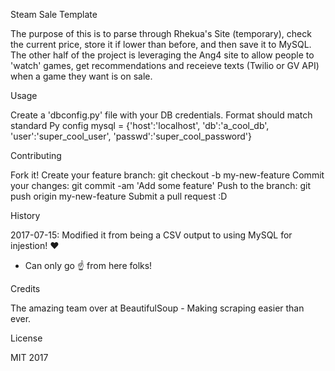 Steam Sale Template

The purpose of this is to parse through Rhekua's Site (temporary), check the current price, store it if lower than before, and then save it to MySQL.
The other half of the project is leveraging the Ang4 site to allow people to 'watch' games, get recommendations and receieve texts (Twilio or GV API) when a game they want is on sale.

Usage

Create a 'dbconfig.py' file with your DB credentials. Format should match standard Py config
mysql = {'host':'localhost',
         'db':'a_cool_db',
         'user':'super_cool_user',
         'passwd':'super_cool_password'}

Contributing

Fork it!
Create your feature branch: git checkout -b my-new-feature
Commit your changes: git commit -am 'Add some feature'
Push to the branch: git push origin my-new-feature
Submit a pull request :D

History

2017-07-15: Modified it from being a CSV output to using MySQL for injestion! :heart:
   * Can only go :point_up: from here folks!

Credits

The amazing team over at BeautifulSoup - Making scraping easier than ever.

License

MIT 2017